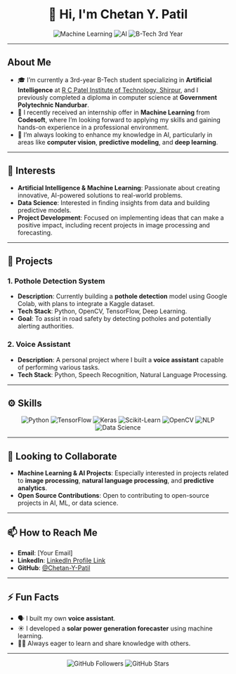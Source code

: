 <h1 align="center">👋 Hi, I'm Chetan Y. Patil</h1>
<p align="center">
  <img src="https://img.shields.io/badge/Machine_Learning-Expert-brightgreen" alt="Machine Learning"/>
  <img src="https://img.shields.io/badge/AI-Researcher-blueviolet" alt="AI"/>
  <img src="https://img.shields.io/badge/B--Tech-3rd_year-orange" alt="B-Tech 3rd Year"/>
</p>

---

## About Me
- 🎓 I’m currently a 3rd-year B-Tech student specializing in **Artificial Intelligence** at [R C Patel Institute of Technology, Shirpur](https://rcpit.ac.in/), and I previously completed a diploma in computer science at **Government Polytechnic Nandurbar**.
- 💼 I recently received an internship offer in **Machine Learning** from **Codesoft**, where I’m looking forward to applying my skills and gaining hands-on experience in a professional environment.
- 🌱 I’m always looking to enhance my knowledge in AI, particularly in areas like **computer vision**, **predictive modeling**, and **deep learning**.

---

## 👀 Interests
- **Artificial Intelligence & Machine Learning**: Passionate about creating innovative, AI-powered solutions to real-world problems.
- **Data Science**: Interested in finding insights from data and building predictive models.
- **Project Development**: Focused on implementing ideas that can make a positive impact, including recent projects in image processing and forecasting.

---

## 🔨 Projects

### 1. Pothole Detection System
- **Description**: Currently building a **pothole detection** model using Google Colab, with plans to integrate a Kaggle dataset.
- **Tech Stack**: Python, OpenCV, TensorFlow, Deep Learning.
- **Goal**: To assist in road safety by detecting potholes and potentially alerting authorities.

### 2. Voice Assistant
- **Description**: A personal project where I built a **voice assistant** capable of performing various tasks.
- **Tech Stack**: Python, Speech Recognition, Natural Language Processing.

---

## ⚙️ Skills

<p align="center">
  <img src="https://img.shields.io/badge/Python-3776AB?style=for-the-badge&logo=python&logoColor=white" alt="Python"/>
  <img src="https://img.shields.io/badge/TensorFlow-FF6F00?style=for-the-badge&logo=tensorflow&logoColor=white" alt="TensorFlow"/>
  <img src="https://img.shields.io/badge/Keras-D00000?style=for-the-badge&logo=keras&logoColor=white" alt="Keras"/>
  <img src="https://img.shields.io/badge/Scikit_Learn-F7931E?style=for-the-badge&logo=scikit-learn&logoColor=white" alt="Scikit-Learn"/>
  <img src="https://img.shields.io/badge/OpenCV-5C3EE8?style=for-the-badge&logo=opencv&logoColor=white" alt="OpenCV"/>
  <img src="https://img.shields.io/badge/NLP-5B17A5?style=for-the-badge&logo=google&logoColor=white" alt="NLP"/>
  <img src="https://img.shields.io/badge/Data_Science-4CA1AF?style=for-the-badge&logo=data&logoColor=white" alt="Data Science"/>
</p>

---

## 🤝 Looking to Collaborate
- **Machine Learning & AI Projects**: Especially interested in projects related to **image processing**, **natural language processing**, and **predictive analytics**.
- **Open Source Contributions**: Open to contributing to open-source projects in AI, ML, or data science.

---

## 📫 How to Reach Me
- **Email**: [Your Email]
- **LinkedIn**: [LinkedIn Profile Link](https://www.linkedin.com/in/your-profile)
- **GitHub**: [@Chetan-Y-Patil](https://github.com/Chetan-Y-Patil)

---

## ⚡ Fun Facts
- 🗣️ I built my own **voice assistant**.
- ☀️ I developed a **solar power generation forecaster** using machine learning.
- 🧑‍🎓 Always eager to learn and share knowledge with others.

---

<p align="center">
  <img src="https://img.shields.io/github/followers/Chetan-Y-Patil?style=social" alt="GitHub Followers"/>
  <img src="https://img.shields.io/github/stars/Chetan-Y-Patil?style=social" alt="GitHub Stars"/>
</p>
